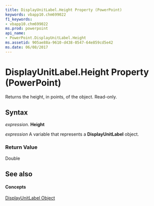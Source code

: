 ```yaml
---
title: DisplayUnitLabel.Height Property (PowerPoint)
keywords: vbapp10.chm699022
f1_keywords:
- vbapp10.chm699022
ms.prod: powerpoint
api_name:
- PowerPoint.DisplayUnitLabel.Height
ms.assetid: 905ae88a-9610-d438-0547-64e859cd5e42
ms.date: 06/08/2017
---
```



# DisplayUnitLabel.Height Property (PowerPoint)

Returns the height, in points, of the object. Read-only.


## Syntax

 _expression_. **Height**

 _expression_ A variable that represents a **DisplayUnitLabel** object.


### Return Value

Double


## See also


#### Concepts


[DisplayUnitLabel Object](PowerPoint.DisplayUnitLabel.md)

